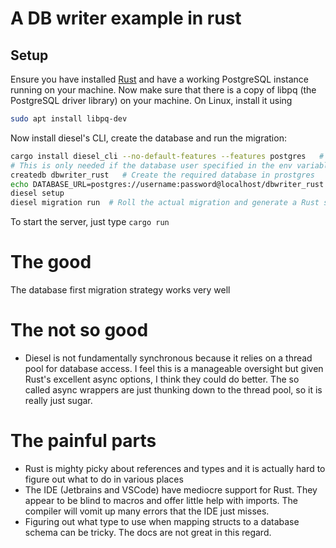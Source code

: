 # A DB writer example in rust



## Setup
Ensure you have installed [Rust](https://www.rust-lang.org/tools/install) and have a working PostgreSQL
instance running on your machine. Now make sure that there is a copy of libpq (the PostgreSQL driver library)
on your machine. On Linux, install it using
```sh
sudo apt install libpq-dev
```
Now install diesel's CLI, create the database and run the migration:
```sh
cargo install diesel_cli --no-default-features --features postgres   # Only install PostgreSQL components
# This is only needed if the database user specified in the env variable cannot create a database
createdb dbwriter_rust   # Create the required database in prostgres
echo DATABASE_URL=postgres://username:password@localhost/dbwriter_rust > .env  # Diesel gets the connection string from here
diesel setup
diesel migration run  # Roll the actual migration and generate a Rust schena that matches the current database schema
```

To start the server, just type `cargo run`

# The good 
The database first migration strategy works very well

# The not so good
- Diesel is not fundamentally synchronous because it relies on a thread pool for database access. I feel this is a manageable
  oversight but given Rust's excellent async options, I think they could do better. The so called async wrappers
  are just thunking down to the thread pool, so it is really just sugar.

# The painful parts
- Rust is mighty picky about references and types and it is actually hard to figure out what to do in various places
- The IDE (Jetbrains and VSCode) have mediocre support for Rust. They appear to be blind to macros and offer little 
  help with imports. The compiler will vomit up many errors that the IDE just misses.
- Figuring out what type to use when mapping structs to a database schema can be tricky. The docs are not great in this
  regard.